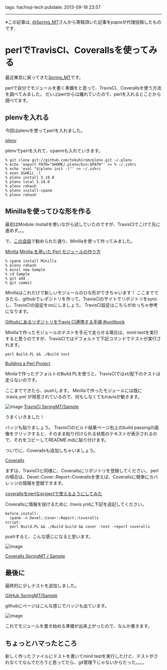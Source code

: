 tags: hachioji-tech
pubdate: 2013-09-18 23:57

---

※この記事は, [@Spring_MT](https://twitter.com/Spring_MT)さんから寄稿頂いた記事をpapixが代理投稿したものです.

# perlでTravisCI、Coverallsを使ってみる
最近東京に戻ってきた[Spring_MT](https://twitter.com/Spring_MT)です。

perlで自分でモジュールを書く準備をと思って、TravisCI、Coverallsを使う方法を調べてみました。
だいぶperlからは離れていたので、perlを入れるとことから調べてます。

## plenvを入れる
今回はplenvを使ってperlを入れました。

[plenv](https://github.com/tokuhirom/plenv)

plenvでperlを入れて、cpanmも入れていきます。

    % git clone git://github.com/tokuhirom/plenv.git ~/.plenv
    % echo 'export PATH="$HOME/.plenv/bin:$PATH"' >> % ~/.zshrc
    % echo 'eval "$(plenv init -)"' >> ~/.zshrc
    % exec $SHELL -l
    % plenv install 5.18.0
    % plenv local 5.18.0
    % plenv rehash
    % plenv install-cpanm
    % plenv rehash

## Minillaを使ってひな形を作る
最初はModule::Installを使いながら試していたのですが、TravisCIでこけて先に進めず。。。

で、[この会話](http://lingr.com/room/perl_jp/archives/2013/08/29#message-16407055)で勧められた通り、Minillaを使って作ってみました。

[Minilla](https://github.com/tokuhirom/Minilla)
[Minilla を用いた Perl モジュールの作り方](http://blog.64p.org/entry/2013/05/14/080423)

    % cpanm install Minilla
    % plenv rehash
    % minil new Sample
    % cd Sample
    % git add .
    % git commit

Minillaはこれだけで新しいモジュールのひな形ができちゃいます！
ここまでできたら、githubでレポジトリを作って、TravisCIのサイトでリポジトリをsyncし、TravisCIの設定をonにしましょう。
TravisCI設定はこちらがめっちゃ参考になります。

[GithubにあるリポジトリをTravis CI連携する手順 #junitbook](http://sue445.hatenablog.com/entry/2013/06/01/170607)

Minillaで作ったモジュールのテストを手元で走らせる場合は、minil testを実行すると思うのですが、TravisCIではデフォルトで下記コマンドでテストが実行されます。

    perl Build.PL && ./Build test 

[Building a Perl Project](http://about.travis-ci.org/docs/user/languages/perl/#Module%3A%3ABuild)

Minilaで作ったデフォルトのBuild.PLを使うと、TravisCIではxt/配下のテストは走らないのです。

ここまでできたら、pushします。
Minillaで作ったモジュールには既に .travis.yml が用意されているので、何もしなくてもtravisが動きます。

![image](<: '/static/image/perl_minilla_1.jpeg' | uri_for :>)
[TravisCI SpringMT/Sample](https://travis-ci.org/SpringMT/Sample)

うまくいきました！

バッジも貼りましょう。
TravisCIのビルド結果ページ右上のbuild passingの画像をクリックすると、そのまま貼り付けられる状態のテキストが表示されるので、それをコピーしてREADME.mdに貼り付けます。

ついでに、Coverallsも追加しちゃいましょう。

[Coveralls](https://coveralls.io)

まずは、TravisCIと同様に、Coverallsにリポジトリを登録してください。
perlの場合は、Devel::Cover::Report::Coverallsを使えば、Coverallsに簡単にカバレッジの情報を登録できます。

[coverallsをperlなprojectで使えるようにしてみた](http://memo.fushihara.net/post/48086316824/coveralls-perl-project)

Coverallsに情報を投げるために .travis.ymlに下記を追記してください。

    before_install:                                                                                                                                 
      cpanm -n Devel::Cover::Report::Coveralls
    script:
      perl Build.PL && ./Build build && cover -test -report coveralls

pushすると、こんな感じになると思います。

![image](<: '/static/image/perl_minilla_2.jpeg' | uri_for :>)

[Coveralls SpringMT / Sample](https://coveralls.io/r/SpringMT/Sample)

## 最後に
最終的に少しテストを追加しました。

[GitHub SpringMT/Sample](https://github.com/SpringMT/Sample)

githubにページはこんな感じでバッジも出ています。

![image](<: '/static/image/perl_minilla_3.jpeg' | uri_for :>)

これでモジュールを書き始める準備が出来上がったので、なんか書きます。

## ちょっとハマったところ
新しく作ったファイルにテストを書いてminil testを実行したけど、テストがされなくてなんでだろうと思ってたら、git管理下じゃないからだった。。。。


